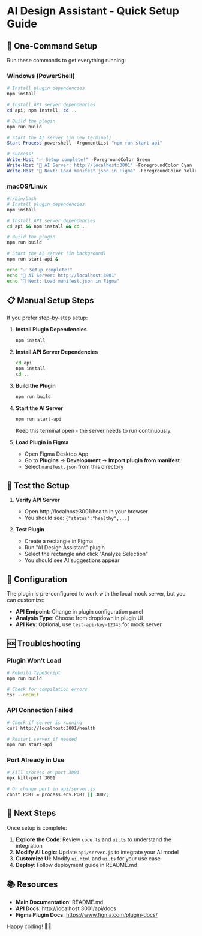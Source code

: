 # AI Design Assistant - Quick Setup Guide

## 🚀 One-Command Setup

Run these commands to get everything running:

### Windows (PowerShell)
```powershell
# Install plugin dependencies
npm install

# Install API server dependencies  
cd api; npm install; cd ..

# Build the plugin
npm run build

# Start the AI server (in new terminal)
Start-Process powershell -ArgumentList "npm run start-api"

# Success! 
Write-Host "✅ Setup complete!" -ForegroundColor Green
Write-Host "🔗 AI Server: http://localhost:3001" -ForegroundColor Cyan
Write-Host "📖 Next: Load manifest.json in Figma" -ForegroundColor Yellow
```

### macOS/Linux
```bash
#!/bin/bash
# Install plugin dependencies
npm install

# Install API server dependencies
cd api && npm install && cd ..

# Build the plugin  
npm run build

# Start the AI server (in background)
npm run start-api &

echo "✅ Setup complete!"
echo "🔗 AI Server: http://localhost:3001"
echo "📖 Next: Load manifest.json in Figma"
```

## 📋 Manual Setup Steps

If you prefer step-by-step setup:

1. **Install Plugin Dependencies**
   ```bash
   npm install
   ```

2. **Install API Server Dependencies**
   ```bash
   cd api
   npm install
   cd ..
   ```

3. **Build the Plugin**
   ```bash
   npm run build
   ```

4. **Start the AI Server**
   ```bash
   npm run start-api
   ```
   Keep this terminal open - the server needs to run continuously.

5. **Load Plugin in Figma**
   - Open Figma Desktop App
   - Go to **Plugins** → **Development** → **Import plugin from manifest**
   - Select `manifest.json` from this directory

## 🧪 Test the Setup

1. **Verify API Server**
   - Open http://localhost:3001/health in your browser
   - You should see: `{"status":"healthy",...}`

2. **Test Plugin**
   - Create a rectangle in Figma
   - Run "AI Design Assistant" plugin
   - Select the rectangle and click "Analyze Selection"
   - You should see AI suggestions appear

## 🔧 Configuration

The plugin is pre-configured to work with the local mock server, but you can customize:

- **API Endpoint**: Change in plugin configuration panel
- **Analysis Type**: Choose from dropdown in plugin UI  
- **API Key**: Optional, use `test-api-key-12345` for mock server

## 🆘 Troubleshooting

### Plugin Won't Load
```bash
# Rebuild TypeScript
npm run build

# Check for compilation errors
tsc --noEmit
```

### API Connection Failed
```bash
# Check if server is running
curl http://localhost:3001/health

# Restart server if needed
npm run start-api
```

### Port Already in Use
```bash
# Kill process on port 3001
npx kill-port 3001

# Or change port in api/server.js
const PORT = process.env.PORT || 3002;
```

## 🎯 Next Steps

Once setup is complete:

1. **Explore the Code**: Review `code.ts` and `ui.ts` to understand the integration
2. **Modify AI Logic**: Update `api/server.js` to integrate your AI model
3. **Customize UI**: Modify `ui.html` and `ui.ts` for your use case
4. **Deploy**: Follow deployment guide in README.md

## 📚 Resources

- **Main Documentation**: README.md
- **API Docs**: http://localhost:3001/api/docs  
- **Figma Plugin Docs**: https://www.figma.com/plugin-docs/

Happy coding! 🎨✨